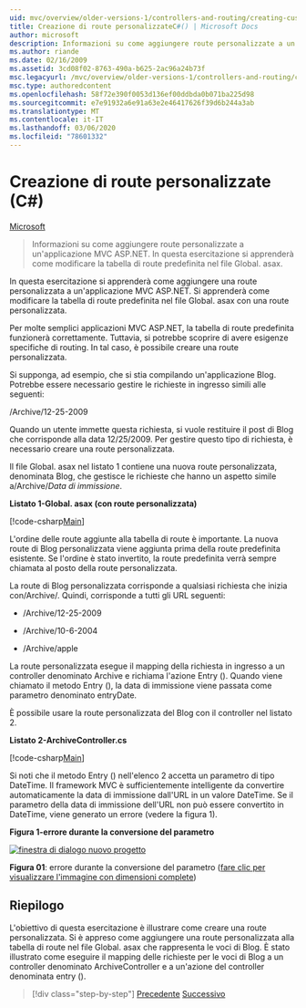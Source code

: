 ```yaml
---
uid: mvc/overview/older-versions-1/controllers-and-routing/creating-custom-routes-cs
title: Creazione di route personalizzateC#() | Microsoft Docs
author: microsoft
description: Informazioni su come aggiungere route personalizzate a un'applicazione MVC ASP.NET. In questa esercitazione si apprenderà come modificare la tabella di route predefinita nel file Global. asax.
ms.author: riande
ms.date: 02/16/2009
ms.assetid: 3cd08f02-8763-490a-b625-2ac96a24b73f
msc.legacyurl: /mvc/overview/older-versions-1/controllers-and-routing/creating-custom-routes-cs
msc.type: authoredcontent
ms.openlocfilehash: 58f72e390f0053d136ef00ddbda0b071ba225d98
ms.sourcegitcommit: e7e91932a6e91a63e2e46417626f39d6b244a3ab
ms.translationtype: MT
ms.contentlocale: it-IT
ms.lasthandoff: 03/06/2020
ms.locfileid: "78601332"
---
```

# <a name="creating-custom-routes-c"></a>Creazione di route personalizzate (C#)

[Microsoft](https://github.com/microsoft)

> Informazioni su come aggiungere route personalizzate a un'applicazione MVC ASP.NET. In questa esercitazione si apprenderà come modificare la tabella di route predefinita nel file Global. asax.

In questa esercitazione si apprenderà come aggiungere una route personalizzata a un'applicazione MVC ASP.NET. Si apprenderà come modificare la tabella di route predefinita nel file Global. asax con una route personalizzata.

Per molte semplici applicazioni MVC ASP.NET, la tabella di route predefinita funzionerà correttamente. Tuttavia, si potrebbe scoprire di avere esigenze specifiche di routing. In tal caso, è possibile creare una route personalizzata.

Si supponga, ad esempio, che si stia compilando un'applicazione Blog. Potrebbe essere necessario gestire le richieste in ingresso simili alle seguenti:

/Archive/12-25-2009

Quando un utente immette questa richiesta, si vuole restituire il post di Blog che corrisponde alla data 12/25/2009. Per gestire questo tipo di richiesta, è necessario creare una route personalizzata.

Il file Global. asax nel listato 1 contiene una nuova route personalizzata, denominata Blog, che gestisce le richieste che hanno un aspetto simile a/Archive/*Data di immissione*.

**Listato 1-Global. asax (con route personalizzata)**

[!code-csharp[Main](creating-custom-routes-cs/samples/sample1.cs)]

L'ordine delle route aggiunte alla tabella di route è importante. La nuova route di Blog personalizzata viene aggiunta prima della route predefinita esistente. Se l'ordine è stato invertito, la route predefinita verrà sempre chiamata al posto della route personalizzata.

La route di Blog personalizzata corrisponde a qualsiasi richiesta che inizia con/Archive/. Quindi, corrisponde a tutti gli URL seguenti:

- /Archive/12-25-2009

- /Archive/10-6-2004

- /Archive/apple

La route personalizzata esegue il mapping della richiesta in ingresso a un controller denominato Archive e richiama l'azione Entry (). Quando viene chiamato il metodo Entry (), la data di immissione viene passata come parametro denominato entryDate.

È possibile usare la route personalizzata del Blog con il controller nel listato 2.

**Listato 2-ArchiveController.cs**

[!code-csharp[Main](creating-custom-routes-cs/samples/sample2.cs)]

Si noti che il metodo Entry () nell'elenco 2 accetta un parametro di tipo DateTime. Il framework MVC è sufficientemente intelligente da convertire automaticamente la data di immissione dall'URL in un valore DateTime. Se il parametro della data di immissione dell'URL non può essere convertito in DateTime, viene generato un errore (vedere la figura 1).

**Figura 1-errore durante la conversione del parametro**

[![finestra di dialogo nuovo progetto](creating-custom-routes-cs/_static/image1.jpg)](creating-custom-routes-cs/_static/image1.png)

**Figura 01**: errore durante la conversione del parametro ([fare clic per visualizzare l'immagine con dimensioni complete](creating-custom-routes-cs/_static/image2.png))

## <a name="summary"></a>Riepilogo

L'obiettivo di questa esercitazione è illustrare come creare una route personalizzata. Si è appreso come aggiungere una route personalizzata alla tabella di route nel file Global. asax che rappresenta le voci di Blog. È stato illustrato come eseguire il mapping delle richieste per le voci di Blog a un controller denominato ArchiveController e a un'azione del controller denominata entry ().

> [!div class="step-by-step"]
> [Precedente](aspnet-mvc-controllers-overview-cs.md)
> [Successivo](creating-a-route-constraint-cs.md)
